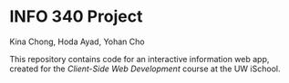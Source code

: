 # INFO 340 Project

Kina Chong, Hoda Ayad, Yohan Cho

This repository contains code for an interactive information web app, created for the _Client-Side Web Development_ course at the UW iSchool.
